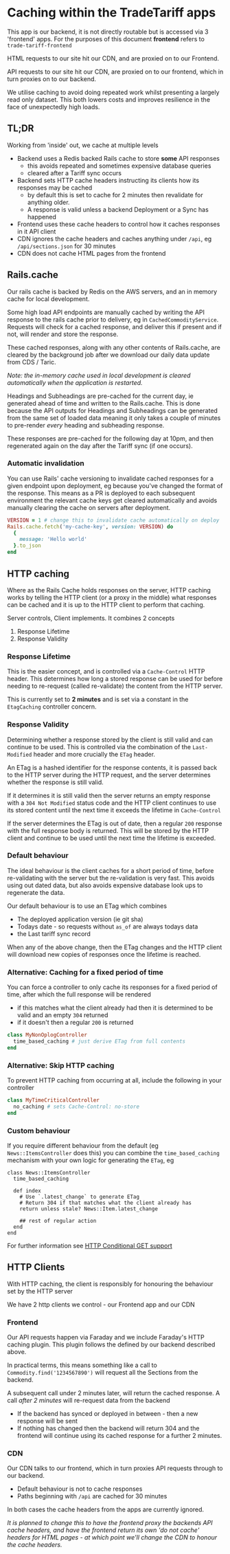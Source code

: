 # Caching within the TradeTariff apps

This app is our backend, it is not directly routable but is accessed via 3 'frontend' apps. For the purposes of this document **frontend** refers to `trade-tariff-frontend`

HTML requests to our site hit our CDN, and are proxied on to our Frontend.

API requests to our site hit our CDN, are proxied on to our frontend, which in turn proxies on to our backend.

We utilise caching to avoid doing repeated work whilst presenting a largely read only dataset. This both lowers costs and improves resilience in the face of unexpectedly high loads.

## TL;DR

Working from 'inside' out, we cache at multiple levels

* Backend uses a Redis backed Rails cache to store **some** API responses
  * this avoids repeated and sometimes expensive database queries
  * cleared after a Tariff sync occurs
* Backend sets HTTP cache headers instructing its clients how its responses may be cached
  * by default this is set to cache for 2 minutes then revalidate for anything older.
  * A response is valid unless a backend Deployment or a Sync has happened
* Frontend uses these cache headers to control how it caches responses in it API client
* CDN ignores the cache headers and caches anything under `/api`, eg `/api/sections.json` for 30 minutes
* CDN does not cache HTML pages from the frontend

## Rails.cache

Our rails cache is backed by Redis on the AWS servers, and an in memory cache for local development.

Some high load API endpoints are manually cached by writing the API response to the rails cache prior to delivery, eg in `CachedCommodityService`. Requests will check for a cached response, and deliver this if present and if not, will render and store the response.

These cached responses, along with any other contents of Rails.cache, are cleared by the background job after we download our daily data update from CDS / Taric.

_Note: the in-memory cache used in local development is cleared automatically when the application is restarted._

Headings and Subheadings are pre-cached for the current day, ie generated ahead of time and written to the Rails.cache. This is done because the API outputs for Headings and Subheadings can be generated from the same set of loaded data meaning it only takes a couple of minutes to pre-render _every_ heading and subheading response.

These responses are pre-cached for the following day at 10pm, and then regenerated again on the day after the Tariff sync (if one occurs).

### Automatic invalidation

You can use Rails' cache versioning to invalidate cached responses for a given endpoint upon deployment, eg because you've changed the format of the response. This means as a PR is deployed to each subsequent environment the relevant cache keys get cleared automatically and avoids manually clearing the cache on servers after deployment.

```ruby
VERSION = 1 # change this to invalidate cache automatically on deploy
Rails.cache.fetch('my-cache-key', version: VERSION) do
  {
    message: 'Hello world'
  }.to_json
end
```

## HTTP caching

Where as the Rails Cache holds responses on the server, HTTP caching works by telling the HTTP client (or a proxy in the middle) what responses can be cached and it is up to the HTTP client to perform that caching.

Server controls, Client implements. It combines 2 concepts

1. Response Lifetime
2. Response Validity

### Response Lifetime

This is the easier concept, and is controlled via a `Cache-Control` HTTP header. This determines how long a stored response can be used for before needing to re-request (called re-validate) the content from the HTTP server.

This is currently set to **2 minutes** and is set via a constant in the `EtagCaching` controller concern.

### Response Validity

Determining whether a response stored by the client is still valid and can continue to be used. This is controlled via the combination of the `Last-Modified` header and more crucially the `ETag` header.

An ETag is a hashed identifier for the response contents, it is passed back to the HTTP server during the HTTP request, and the server determines whether the response is still valid.

If it determines it is still valid then the server returns an empty response with a `304 Not Modified` status code and the HTTP client continues to use its stored content until the next time it exceeds the lifetime in `Cache-Control`

If the server determines the ETag is out of date, then a regular `200` response with the full response body is returned. This will be stored by the HTTP client and continue to be used until the next time the lifetime is exceeded.

### Default behaviour

The ideal behaviour is the client caches for a short period of time, before re-validating with the server but the re-validation is very fast. This avoids using out dated data, but also avoids expensive database look ups to regenerate the data.

Our default behaviour is to use an ETag which combines

* The deployed application version (ie git sha)
* Todays date - so requests without `as_of` are always todays data
* the Last tariff sync record

When any of the above change, then the ETag changes and the HTTP client will download new copies of responses once the lifetime is reached.

### Alternative: Caching for a fixed period of time

You can force a controller to only cache its responses for a fixed period of time, after which the full response will be rendered

* if this matches what the client already had then it is determined to be valid and an empty `304` returned
* if it doesn't then a regular `200` is returned

```ruby
class MyNonOplogController
  time_based_caching # just derive ETag from full contents
end
```

### Alternative: Skip HTTP caching

To prevent HTTP caching from occurring at all, include the following in your controller

```ruby
class MyTimeCriticalController
  no_caching # sets Cache-Control: no-store
end
```

### Custom behaviour

If you require different behaviour from the default (eg `News::ItemsController` does this) you can combine the `time_based_caching` mechanism with your own logic for generating the `ETag`, eg

```
class News::ItemsController
  time_based_caching

  def index
    # Use `.latest_change` to generate ETag
    # Return 304 if that matches what the client already has
    return unless stale? News::Item.latest_change

    ## rest of regular action
  end
end
```

For further information see [HTTP Conditional GET support](https://guides.rubyonrails.org/caching_with_rails.html#conditional-get-support)

## HTTP Clients

With HTTP caching, the client is responsibly for honouring the behaviour set by the HTTP server

We have 2 http clients we control - our Frontend app and our CDN

### Frontend

Our API requests happen via Faraday and we include Faraday's HTTP caching plugin. This plugin follows the defined by our backend described above.

In practical terms, this means something like a call to `Commodity.find('1234567890')` will request all the Sections from the backend.

A subsequent call under 2 minutes later, will return the cached response. A call _after 2 minutes_ will re-request data from the backend

* If the backend has synced or deployed in between - then a new response will be sent
* If nothing has changed then the backend will return 304 and the frontend will continue using its cached response for a further 2 minutes.

### CDN

Our CDN talks to our frontend, which in turn proxies API requests through to our backend.

* Default behaviour is not to cache responses
* Paths beginning with `/api` are cached for 30 minutes

In both cases the cache headers from the apps are currently ignored.

_It is planned to change this to have the frontend proxy the backends API cache headers, and have the frontend return its own 'do not cache' headers for HTML pages - at which point we'll change the CDN to honour the cache headers._

